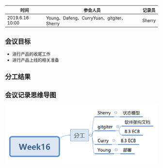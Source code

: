 | 时间            | 参会人员                                   | 记录员 |
| --------------- | ------------------------------------------ | ------ |
| 2019.6.16 10:00 | Young、Dafeng、CurryYuan、gitgiter、Sherry | Sherry |

## 会议目标

- 进行产品的收尾工作
- 进行产品上线的相关准备

## 分工结果



## 会议记录思维导图

![Week16会议记录](./Week16会议记录.png)